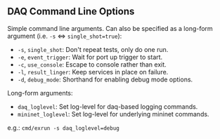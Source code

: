 ## DAQ Command Line Options

Simple command line arguments. Can also be specified as a long-form argument (i.e. `-s` <=> `single_shot=true`):

* `-s`, `single_shot`: Don't repeat tests, only do one run.
* `-e`, `event_trigger`: Wait for port up trigger to start.
* `-c`, `use_console`: Escape to console rather than exit.
* `-l`, `result_linger`: Keep services in place on failure.
* `-d`, `debug_mode`: Shorthand for enabling debug mode options.

Long-form arguments:

* `daq_loglevel`: Set log-level for daq-based logging commands.
* `mininet_loglevel`: Set log-level for underlying mininet commands.

e.g.: `cmd/exrun -s daq_loglevel=debug`
